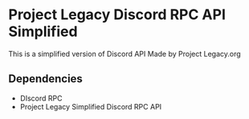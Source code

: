 # Project Legacy Discord RPC API Simplified

This is a simplified version of Discord API Made by Project Legacy.org

## Dependencies

 * DIscord RPC
 * Project Legacy Simplified Discord RPC API

